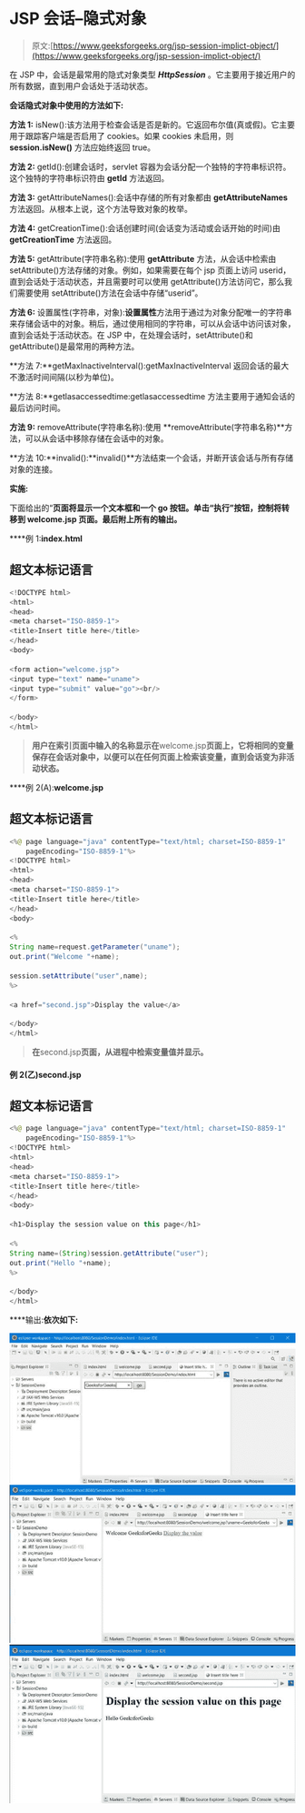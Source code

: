 # JSP 会话–隐式对象

> 原文:[https://www.geeksforgeeks.org/jsp-session-implict-object/](https://www.geeksforgeeks.org/jsp-session-implict-object/)

在 JSP 中，会话是最常用的隐式对象类型 ***HttpSession*** 。它主要用于接近用户的所有数据，直到用户会话处于活动状态。

**会话隐式对象中使用的方法如下:**

**方法 1:** isNew():该方法用于检查会话是否是新的。它返回布尔值(真或假)。它主要用于跟踪客户端是否启用了 cookies。如果 cookies 未启用，则 **session.isNew()** 方法应始终返回 true。

**方法 2:** getId():创建会话时，servlet 容器为会话分配一个独特的字符串标识符。这个独特的字符串标识符由 **getId** 方法返回。

**方法 3:** getAttributeNames():会话中存储的所有对象都由 **getAttributeNames** 方法返回。从根本上说，这个方法导致对象的枚举。

**方法 4:** getCreationTime():会话创建时间(会话变为活动或会话开始的时间)由 **getCreationTime** 方法返回。

**方法 5:** getAttribute(字符串名称):使用 **getAttribute** 方法，从会话中检索由 setAttribute()方法存储的对象。例如，如果需要在每个 jsp 页面上访问 userid，直到会话处于活动状态，并且需要时可以使用 getAttribute()方法访问它，那么我们需要使用 setAttribute()方法在会话中存储“userid”。

**方法 6:** 设置属性(字符串，对象):**设置属性**方法用于通过为对象分配唯一的字符串来存储会话中的对象。稍后，通过使用相同的字符串，可以从会话中访问该对象，直到会话处于活动状态。在 JSP 中，在处理会话时，setAttribute()和 getAttribute()是最常用的两种方法。

**方法 7:**getMaxInactiveInterval():getMaxInactiveInterval 返回会话的最大不激活时间间隔(以秒为单位)。

**方法 8:**getlasaccessedtime:getlasaccessedtime 方法主要用于通知会话的最后访问时间。

**方法 9:** removeAttribute(字符串名称):使用 **removeAttribute(字符串名称)**方法，可以从会话中移除存储在会话中的对象。

**方法 10:**invalid():**invalid()**方法结束一个会话，并断开该会话与所有存储对象的连接。

**实施:**

下面给出的“**页面将显示一个文本框和一个 go 按钮。单击“执行”按钮，控制将转移到 welcome.jsp 页面。最后附上所有的输出。**

****例 1:**index.html**

## **超文本标记语言**

```java
<!DOCTYPE html>
<html>
<head>
<meta charset="ISO-8859-1">
<title>Insert title here</title>
</head>
<body>

<form action="welcome.jsp">
<input type="text" name="uname">
<input type="submit" value="go"><br/>
</form>

</body>
</html>
```

> **用户在索引页面中输入的名称显示在**welcome.jsp**页面上，它将相同的变量保存在会话对象中，以便可以在任何页面上检索该变量，直到会话变为非活动状态。**

****例 2(A):**welcome.jsp**

## **超文本标记语言**

```java
<%@ page language="java" contentType="text/html; charset=ISO-8859-1"
    pageEncoding="ISO-8859-1"%>
<!DOCTYPE html>
<html>
<head>
<meta charset="ISO-8859-1">
<title>Insert title here</title>
</head>
<body>

<%
String name=request.getParameter("uname");
out.print("Welcome "+name);

session.setAttribute("user",name);
%>

<a href="second.jsp">Display the value</a>

</body> 
</html>
```

> **在**second.jsp**页面，从进程中检索变量值并显示。**

#### **例 2(乙)second.jsp**

## **超文本标记语言**

```java
<%@ page language="java" contentType="text/html; charset=ISO-8859-1"
    pageEncoding="ISO-8859-1"%>
<!DOCTYPE html>
<html>
<head>
<meta charset="ISO-8859-1">
<title>Insert title here</title>
</head>
<body>

<h1>Display the session value on this page</h1>

<%
String name=(String)session.getAttribute("user");
out.print("Hello "+name);
%>

</body>
</html>
```

****输出:**依次如下:**

**![](img/dbf72dcb3bc577c24c6b687dd36b5b4c.png) ![](img/153e1cc73210a155ad8f9df090bb562e.png) ![](img/60cf306b6c2d1a7d27a73fac85831b7b.png)**